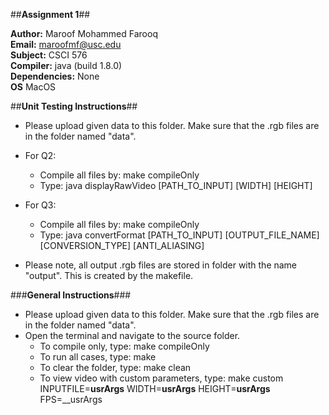 ##**Assignment 1**##

**Author:** Maroof Mohammed Farooq  
**Email:** maroofmf@usc.edu  
**Subject:** CSCI 576  
**Compiler:** java (build 1.8.0)  
**Dependencies:** None  
**OS** MacOS

##**Unit Testing Instructions**##
* Please upload given data to this folder. Make sure that the .rgb files are in the folder named "data".
* For Q2:
	* Compile all files by: make compileOnly
	* Type: java displayRawVideo [PATH_TO_INPUT] [WIDTH] [HEIGHT]

* For Q3:
	* Compile all files by: make compileOnly
	* Type: java convertFormat [PATH_TO_INPUT] [OUTPUT_FILE_NAME] [CONVERSION_TYPE] [ANTI_ALIASING]

* Please note, all output .rgb files are stored in folder with the name "output". This is created by the makefile.

###**General Instructions**###
* Please upload given data to this folder. Make sure that the .rgb files are in the folder named "data".
* Open the terminal and navigate to the source folder.
	* To compile only, type: make compileOnly
	* To run all cases, type: make
	* To clear the folder, type: make clean
	* To view video with custom parameters, type: make custom INPUTFILE=__usrArgs__ WIDTH=__usrArgs__ HEIGHT=__usrArgs__ FPS=__usrArgs  


